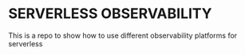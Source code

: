 # SERVERLESS OBSERVABILITY
This is a repo to show how to use different observability platforms for serverless